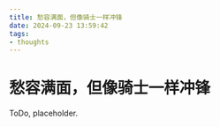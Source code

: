 ```yaml
---
title: 愁容满面，但像骑士一样冲锋
date: 2024-09-23 13:59:42
tags:
- thoughts
---
```


# 愁容满面，但像骑士一样冲锋

ToDo, placeholder.

